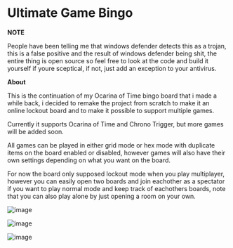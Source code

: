 # Ultimate Game Bingo

**NOTE**

People have been telling me that windows defender detects this as a trojan, this is a false positive and the result of windows defender being shit, the entire
thing is open source so feel free to look at the code and build it yourself if youre sceptical, if not, just add an exception to your antivirus.

**About**

This is the continuation of my Ocarina of Time bingo board that i made a while back, i decided to remake the project from scratch to make it an online
lockout board and to make it possible to support multiple games.

Currently it supports Ocarina of Time and Chrono Trigger, but more games will be added soon.

All games can be played in either grid mode or hex mode with duplicate items on the board enabled or disabled, however games will also have
their own settings depending on what you want on the board.

For now the board only supposed lockout mode when you play multiplayer, however you can easily open two boards and join eachother as a spectator if you
want to play normal mode and keep track of eachothers boards, note that you can also play alone by just opening a room on your own.

![image](https://i.imgur.com/opfnMuW.png)

![image](https://i.imgur.com/WRggM5Y.png)

![image](https://i.imgur.com/dVVbHKY.png)
